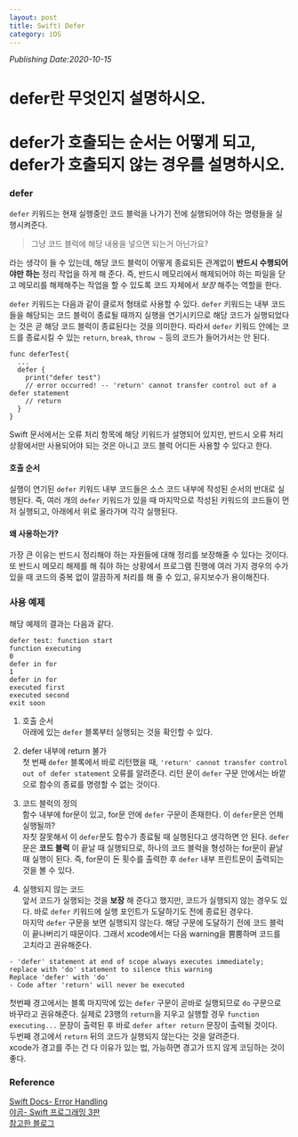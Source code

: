 ```yaml
---
layout: post
title: Swift) Defer
category: iOS
---
```

*Publishing Date:2020-10-15*
# defer란 무엇인지 설명하시오.
# defer가 호출되는 순서는 어떻게 되고, defer가 호출되지 않는 경우를 설명하시오.

### defer
`defer` 키워드는 현재 실행중인 코드 블럭을 나가기 전에 실행되어야 하는 명령들을 실행시켜준다.
> 그냥 코드 블럭에 해당 내용을 넣으면 되는거 아닌가요?

라는 생각이 들 수 있는데, 해당 코드 블럭이 어떻게 종료되든 관계없이 **반드시 수행되어야만 하는** 정리 작업을 하게 해 준다. 즉, 반드시 메모리에서 해제되어야 하는 파일을 닫고 메모리를 해제해주는 작업을 할 수 있도록 코드 자체에서 *보장* 해주는 역할을 한다.  

`defer` 키워드는 다음과 같이 클로저 형태로 사용할 수 있다. `defer` 키워드는 내부 코드들을 해당되는 코드 블럭이 종료될 때까지 실행을 연기시키므로 해당 코드가 실행되었다는 것은 곧 해당 코드 블럭이 종료된다는 것을 의미한다. 따라서 `defer` 키워드 안에는 코드를 종료시킬 수 있는 `return`, `break`, `throw ~` 등의 코드가 들어가서는 안 된다.

```
func deferTest{
  ...
  defer {
    print("defer test")
    // error occurred! -- 'return' cannot transfer control out of a defer statement
    // return
  }
}
```

Swift 문서에서는 오류 처리 항목에 해당 키워드가 설명되어 있지만, 반드시 오류 처리 상황에서만 사용되어야 되는 것은 아니고 코드 블럭 어디든 사용할 수 있다고 한다.  

#### 호출 순서
실행이 연기된 `defer` 키워드 내부 코드들은 소스 코드 내부에 작성된 순서의 반대로 실행된다. 즉, 여러 개의 `defer` 키워드가 있을 때 마지막으로 작성된 키워드의 코드들이 먼저 실행되고, 아래에서 위로 올라가며 각각 실행된다.

#### 왜 사용하는가?
가장 큰 이유는 반드시 정리해야 하는 자원들에 대해 정리를 보장해줄 수 있다는 것이다. 또 반드시 메모리 해제를 해 줘야 하는 상황에서 프로그램 진행에 여러 가지 경우의 수가 있을 때 코드의 중복 없이 깔끔하게 처리를 해 줄 수 있고, 유지보수가 용이해진다.

### 사용 예제
<script src="https://gist.github.com/devejs/e1ddf4b4d664fd594449a93e22433c2a.js"></script>  

해당 예제의 결과는 다음과 같다.
```
defer test: function start
function executing
0
defer in for
1
defer in for
executed first
executed second
exit soon
```

1. 호출 순서  
아래에 있는 `defer` 블록부터 실행되는 것을 확인할 수 있다.  

2. defer 내부에 return 불가  
첫 번째 `defer` 블록에서 바로 리턴했을 때, `'return' cannot transfer control out of defer statement` 오류를 알려준다. 리턴 문이 `defer` 구문 안에서는 바깥으로 함수의 종료를 명령할 수 없는 것이다.

3. 코드 블럭의 정의  
함수 내부에 for문이 있고, for문 안에 `defer` 구문이 존재한다. 이 `defer`문은 언제 실행될까?   
자칫 잘못해서 이 `defer`문도 함수가 종료될 때 실행된다고 생각하면 안 된다. `defer`문은 **코드 블럭** 이 끝날 때 실행되므로, 하나의 코드 블럭을 형성하는 for문이 끝날 때 실행이 된다. 즉, for문이 돈 횟수를 출력한 후 `defer` 내부 프린트문이 출력되는 것을 볼 수 있다.

4. 실행되지 않는 코드  
앞서 코드가 실행되는 것을 **보장** 해 준다고 했지만, 코드가 실행되지 않는 경우도 있다. 바로 `defer` 키워드에 실행 포인트가 도달하기도 전에 종료된 경우다.  
마지막 `defer` 구문을 보면 실행되지 않는다. 해당 구문에 도달하기 전에 코드 블럭이 끝나버리기 때문이다. 그래서 xcode에서는 다음 warning을 뿜뿜하며 코드를 고치라고 권유해준다.
```
- 'defer' statement at end of scope always executes immediately; replace with 'do' statement to silence this warning
Replace 'defer' with 'do'
- Code after 'return' will never be executed
```

첫번째 경고에서는 블록 마지막에 있는 `defer` 구문이 곧바로 실행되므로 `do` 구문으로 바꾸라고 권유해준다. 실제로 23행의 `return`을 지우고 실행할 경우 `function executing...` 문장이 출력된 후 바로 `defer after return` 문장이 출력될 것이다.   
두번째 경고에서 `return` 뒤의 코드가 실행되지 않는다는 것을 알려준다.  
xcode가 경고를 주는 건 다 이유가 있는 법, 가능하면 경고가 뜨지 않게 코딩하는 것이 좋다.

### Reference
[Swift Docs- Error Handling](https://docs.swift.org/swift-book/LanguageGuide/ErrorHandling.html)  
[야곰- Swift 프로그래밍 3판]()  
[참고한 블로그](https://swieeft.github.io/2020/02/26/defer.html)
